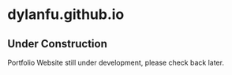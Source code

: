 # dylanfu.github.io

## Under Construction
Portfolio Website still under development, please check back later.
